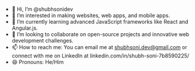 - 👋 Hi, I’m @shubhsonidev
- 👀 I’m interested in making websites, web apps, and mobile apps.
- 🌱 I’m currently learning advanced JavaScript frameworks like React and Angular.js.
- 💞️ I’m looking to collaborate on open-source projects and innovative web development challenges.
- 📫 How to reach me: You can email me at shubhsoni.dev@gmail.com or connect with me on LinkedIn at linkedin.com/in/shubh-soni-7b8590225/
- 😄 Pronouns: He/Him 
